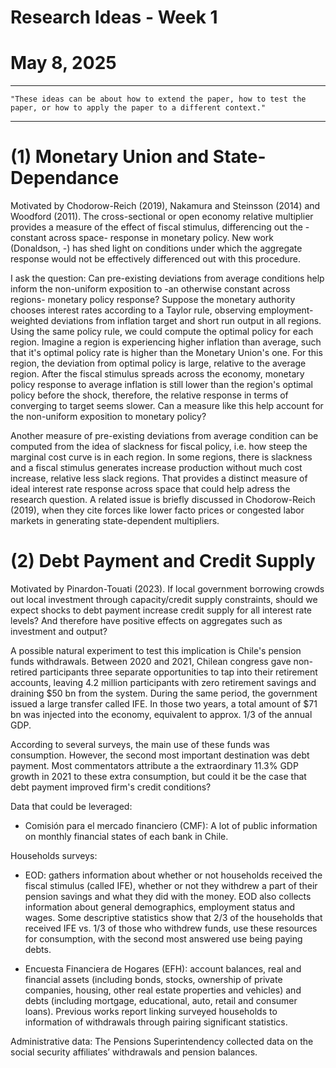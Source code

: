 # Research Ideas - Week 1
# May 8, 2025

------------------------------------------------------------------------------------------------------------------------------------
    "These ideas can be about how to extend the paper, how to test the paper, or how to apply the paper to a different context."
------------------------------------------------------------------------------------------------------------------------------------

# (1) Monetary Union and State-Dependance

Motivated by Chodorow-Reich (2019), Nakamura and Steinsson (2014) and Woodford (2011). The cross-sectional or open economy relative multiplier provides a measure of the effect of fiscal stimulus, differencing out the -constant across space- response in monetary policy.
New work (Donaldson, -) has shed light on conditions under which the aggregate response would not be effectively differenced out with this procedure.

I ask the question: Can pre-existing deviations from average conditions help inform the non-uniform exposition to -an otherwise constant across regions- monetary policy response? 
Suppose the monetary authority chooses interest rates according to a Taylor rule, observing employment-weighted deviations from inflation target and short run output in all regions.
Using the same policy rule, we could compute the optimal policy for each region. 
Imagine a region is experiencing higher inflation than average, such that it's optimal policy rate is higher than the Monetary Union's one. For this region, the deviation from optimal policy
is large, relative to the average region. After the fiscal stimulus spreads across the economy, monetary policy response to average inflation is still lower than the region's optimal policy
before the shock, therefore, the relative response in terms of converging to target seems slower. Can a measure like this help account for the non-uniform exposition to monetary policy?

Another measure of pre-existing deviations from average condition can be computed from the idea of slackness for fiscal policy, i.e. how steep the marginal cost curve is in each region. In some regions, there is slackness and a fiscal stimulus generates increase production without much cost increase, relative less slack regions. That provides a distinct measure of ideal interest rate response across space that could help adress the research question. A related issue is briefly discussed in Chodorow-Reich (2019), when they cite forces like lower facto prices or congested labor markets in generating state-dependent multipliers.

# (2) Debt Payment and Credit Supply

Motivated by Pinardon-Touati (2023). If local government borrowing crowds out local investment through capacity/credit supply constraints, should we expect shocks to debt payment increase credit supply for all interest rate levels?
And therefore have positive effects on aggregates such as investment and output?

A possible natural experiment to test this implication is Chile's pension funds withdrawals. Between 2020 and 2021, Chilean congress gave non-retired participants three separate opportunities
to tap into their retirement accounts, leaving 4.2 million participants with zero retirement savings and draining $50 bn from the system. During the same period, the government issued a large transfer
called IFE. In those two years, a total amount of $71 bn was injected into the economy, equivalent to approx. 1/3 of the annual GDP.

According to several surveys, the main use of these funds was consumption. However, the second most important destination was debt payment. Most commentators attribute a the extraordinary 11.3% GDP
growth in 2021 to these extra consumption, but could it be the case that debt payment improved firm's credit conditions?

Data that could be leveraged:
- Comisión para el mercado financiero (CMF): A lot of public information on monthly financial states of each bank in Chile. 

Households surveys:
- EOD: gathers information about whether or not households received the fiscal stimulus (called IFE), whether or not they withdrew a part of their pension savings and what they did with 
  the money. EOD also collects information about general demographics, employment status and wages. Some descriptive statistics show that 2/3 of the households that received IFE vs. 1/3 
  of those who withdrew funds, use these resources for consumption, with the second most answered use being paying debts.

- Encuesta Financiera de Hogares (EFH): account balances, real and financial assets (including bonds, stocks, ownership of private companies, housing, other real estate properties and vehicles)
  and debts (including mortgage, educational, auto, retail and consumer loans). Previous works report linking surveyed households to information of withdrawals through pairing significant statistics. 

Administrative data: The Pensions Superintendency collected data on the social security affiliates’ withdrawals and pension balances.

